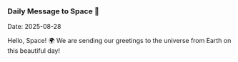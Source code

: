 ### Daily Message to Space 🌌
Date: 2025-08-28

Hello, Space! 🌍 We are sending our greetings to the universe from Earth on this beautiful day!
